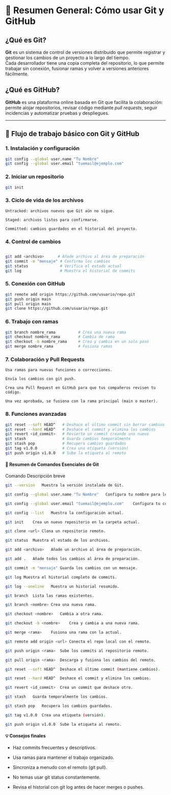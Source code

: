 # 🧭 Resumen General: Cómo usar Git y GitHub

## ¿Qué es Git?
**Git** es un sistema de control de versiones distribuido que permite registrar y gestionar los cambios de un proyecto a lo largo del tiempo.  
Cada desarrollador tiene una copia completa del repositorio, lo que permite trabajar sin conexión, fusionar ramas y volver a versiones anteriores fácilmente.

## ¿Qué es GitHub?
**GitHub** es una plataforma online basada en Git que facilita la colaboración:  
permite alojar repositorios, revisar código mediante *pull requests*, seguir incidencias y automatizar pruebas y despliegues.

---

## 🔹 Flujo de trabajo básico con Git y GitHub

### 1. Instalación y configuración
```bash
git config --global user.name "Tu Nombre"
git config --global user.email "tuemail@ejemplo.com"
```

### 2. Iniciar un repositorio
```bash
git init
```

### 3. Ciclo de vida de los archivos

    Untracked: archivos nuevos que Git aún no sigue.

    Staged: archivos listos para confirmarse.

    Committed: cambios guardados en el historial del proyecto.

### 4. Control de cambios
```bash

git add <archivo>      # Añade archivo al área de preparación
git commit -m "mensaje" # Confirma los cambios
git status              # Verifica el estado actual
git log                 # Muestra el historial de commits

```

### 5. Conexión con GitHub

```bash
git remote add origin https://github.com/usuario/repo.git
git push origin main
git pull origin main
git clone https://github.com/usuario/repo.git
```

### 6. Trabajo con ramas
```bash
git branch nombre_rama          # Crea una nueva rama
git checkout nombre_rama        # Cambia de rama
git checkout -b nombre_rama     # Crea y cambia en un solo paso
git merge nombre_rama           # Fusiona ramas
```

### 7. Colaboración y Pull Requests

    Usa ramas para nuevas funciones o correcciones.

    Envía los cambios con git push.

    Crea una Pull Request en GitHub para que tus compañeros revisen tu código.

    Una vez aprobada, se fusiona con la rama principal (main o master).

### 8. Funciones avanzadas
```bash
git reset --soft HEAD^   # Deshace el último commit sin borrar cambios
git reset --hard HEAD^   # Deshace el commit y elimina los cambios
git revert <id_commit>   # Revierte un commit creando uno nuevo
git stash                # Guarda cambios temporalmente
git stash pop            # Recupera cambios guardados
git tag v1.0.0           # Crea una etiqueta (versión)
git push origin v1.0.0   # Sube la etiqueta al remoto
```

#### 🧩 Resumen de Comandos Esenciales de Git

Comando	Descripción breve
```bash
git --version	Muestra la versión instalada de Git.

git config --global user.name "Tu Nombre"	Configura tu nombre para los commits.

git config --global user.email "tuemail@ejemplo.com"	Configura tu correo.

git config --list	Muestra la configuración actual.

git init	Crea un nuevo repositorio en la carpeta actual.

git clone <url>	Clona un repositorio remoto.

git status	Muestra el estado de los archivos.

git add <archivo>	Añade un archivo al área de preparación.

git add .	Añade todos los cambios al área de preparación.

git commit -m "mensaje"	Guarda los cambios con un mensaje.

git log	Muestra el historial completo de commits.

git log --oneline	Muestra un historial resumido.

git branch	Lista las ramas existentes.

git branch <nombre>	Crea una nueva rama.

git checkout <nombre>	Cambia a otra rama.

git checkout -b <nombre>	Crea y cambia a una nueva rama.

git merge <rama>	Fusiona una rama con la actual.

git remote add origin <url>	Conecta el repo local con el remoto.

git push origin <rama>	Sube los commits al repositorio remoto.

git pull origin <rama>	Descarga y fusiona los cambios del remoto.

git reset --soft HEAD^	Deshace el último commit (mantiene cambios).

git reset --hard HEAD^	Deshace el commit y elimina los cambios.

git revert <id_commit>	Crea un commit que deshace otro.

git stash	Guarda temporalmente los cambios.

git stash pop	Recupera los cambios guardados.

git tag v1.0.0	Crea una etiqueta (versión).

git push origin v1.0.0	Sube la etiqueta al remoto.
```
#### 💡 Consejos finales

+ Haz commits frecuentes y descriptivos.

+ Usa ramas para mantener el trabajo organizado.

+ Sincroniza a menudo con el remoto (git pull).

+ No temas usar git status constantemente.

+ Revisa el historial con git log antes de hacer merges o pushes.